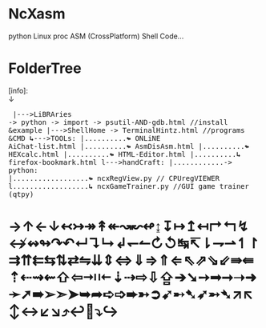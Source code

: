# NcXasm
python Linux proc ASM (CrossPlatform) Shell Code...

# FolderTree
[info]: <br>↓<pre style="white-space: pre-wrap;">
|--->LiBRAries -> python -> import -> psutil-AND-gdb.html //install &example
|--->ShellHome -> TerminalHintz.html //programs &CMD
<b>↳</b>--->TOOLs:
|..........<b>↬</b> ONLiNE AiChat-list.html
|..........<b>↬</b> AsmDisAsm.html
|..........<b>↬</b> HEXcalc.html
|..........<b>↬</b> HTML-Editor.html
|..........<b>↳</b> firefox-bookmark.html
l--->handCraft:
|............-> python:
|..................<b>↬</b> ncxRegView.py // CPUregVIEWER
l..................<b>↳</b> ncxGameTrainer.py //GUI game trainer (qtpy)
</pre>
<h1>
→↑←↓↢↣↠↟↞↝↜↫↨↧↦↥↤↱↰↯↮↭↬↷↶↵↴↳↲↽↼↻↺↹↸⇂⇁⇀↿↾⇉⇈⇇⇆⇅⇄⇋⇊⇕⇔⇓⇒⇑⇐⇖⇗⇘⇙⇛⇚⇡⇠⇝⇜⇧⇦⇥⇤⇣⇢⇨⇩⇪➔➘➙➟➞➝➜➛➚➠➢➣➤➥➦➪➩➨➳➲➹➸➷➶➵➴↗↖↕↔↙↘⤴↩🔽⤵↪
</h1>
